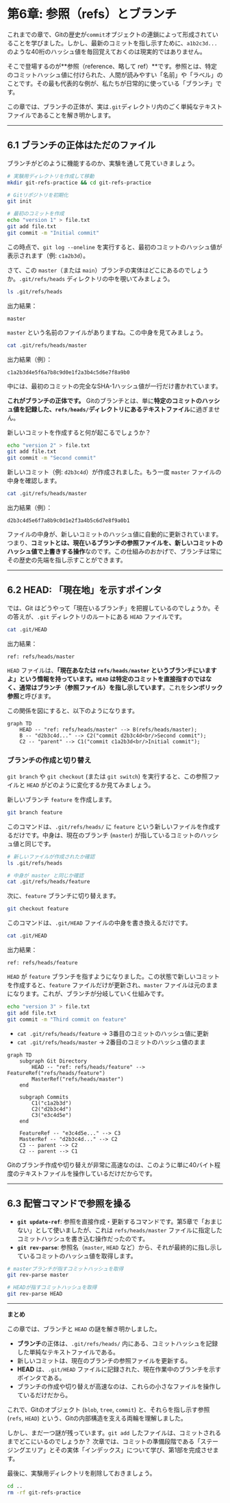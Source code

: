 # 第6章: 参照（refs）とブランチ

これまでの章で、Gitの歴史が`commit`オブジェクトの連鎖によって形成されていることを学びました。しかし、最新のコミットを指し示すために、`a1b2c3d...`のような40桁のハッシュ値を毎回覚えておくのは現実的ではありません。

そこで登場するのが**参照（reference、略して ref）**です。参照とは、特定のコミットハッシュ値に付けられた、人間が読みやすい「名前」や「ラベル」のことです。その最も代表的な例が、私たちが日常的に使っている「ブランチ」です。

この章では、ブランチの正体が、実は`.git`ディレクトリ内のごく単純なテキストファイルであることを解き明かします。

---

## 6.1 ブランチの正体はただのファイル

ブランチがどのように機能するのか、実験を通して見ていきましょう。

```bash
# 実験用ディレクトリを作成して移動
mkdir git-refs-practice && cd git-refs-practice

# Gitリポジトリを初期化
git init

# 最初のコミットを作成
echo "version 1" > file.txt
git add file.txt
git commit -m "Initial commit"
```

この時点で、`git log --oneline` を実行すると、最初のコミットのハッシュ値が表示されます（例: `c1a2b3d`）。

さて、この `master`（または `main`）ブランチの実体はどこにあるのでしょうか。`.git/refs/heads` ディレクトリの中を覗いてみましょう。

```bash
ls .git/refs/heads
```
出力結果：
```
master
```

`master` という名前のファイルがありますね。この中身を見てみましょう。

```bash
cat .git/refs/heads/master
```
出力結果（例）：
```
c1a2b3d4e5f6a7b8c9d0e1f2a3b4c5d6e7f8a9b0
```

中には、最初のコミットの完全なSHA-1ハッシュ値が一行だけ書かれています。

**これがブランチの正体です。** Gitのブランチとは、単に**特定のコミットのハッシュ値を記録した、`refs/heads/`ディレクトリにあるテキストファイル**に過ぎません。

新しいコミットを作成すると何が起こるでしょうか？

```bash
echo "version 2" > file.txt
git add file.txt
git commit -m "Second commit"
```

新しいコミット（例: `d2b3c4d`）が作成されました。もう一度 `master` ファイルの中身を確認します。

```bash
cat .git/refs/heads/master
```
出力結果（例）：
```
d2b3c4d5e6f7a8b9c0d1e2f3a4b5c6d7e8f9a0b1
```

ファイルの中身が、新しいコミットのハッシュ値に自動的に更新されています。つまり、**コミットとは、現在いるブランチの参照ファイルを、新しいコミットのハッシュ値で上書きする操作**なのです。この仕組みのおかげで、ブランチは常にその歴史の先端を指し示すことができます。

---

## 6.2 HEAD: 「現在地」を示すポインタ

では、Git はどうやって「現在いるブランチ」を把握しているのでしょうか。その答えが、`.git` ディレクトリのルートにある `HEAD` ファイルです。

```bash
cat .git/HEAD
```
出力結果：
```
ref: refs/heads/master
```

`HEAD` ファイルは、**「現在あなたは `refs/heads/master` というブランチにいますよ」**という情報を持っています。`HEAD` は特定のコミットを直接指すのではなく、通常は**ブランチ（参照ファイル）を指し示しています**。これを**シンボリック参照**と呼びます。

この関係を図にすると、以下のようになります。

```mermaid
graph TD
    HEAD -- "ref: refs/heads/master" --> B(refs/heads/master);
    B -- "d2b3c4d..." --> C2("commit d2b3c4d<br/>Second commit");
    C2 -- "parent" --> C1("commit c1a2b3d<br/>Initial commit");
```

### ブランチの作成と切り替え

`git branch` や `git checkout` (または `git switch`) を実行すると、この参照ファイルと `HEAD` がどのように変化するか見てみましょう。

新しいブランチ `feature` を作成します。
```bash
git branch feature
```
このコマンドは、`.git/refs/heads/` に `feature` という新しいファイルを作成するだけです。中身は、現在のブランチ (`master`) が指しているコミットのハッシュ値と同じです。

```bash
# 新しいファイルが作成されたか確認
ls .git/refs/heads

# 中身が master と同じか確認
cat .git/refs/heads/feature
```

次に、`feature` ブランチに切り替えます。
```bash
git checkout feature
```
このコマンドは、`.git/HEAD` ファイルの中身を書き換えるだけです。

```bash
cat .git/HEAD
```
出力結果：
```
ref: refs/heads/feature
```

`HEAD` が `feature` ブランチを指すようになりました。この状態で新しいコミットを作成すると、`feature` ファイルだけが更新され、`master` ファイルは元のままになります。これが、ブランチが分岐していく仕組みです。

```bash
echo "version 3" > file.txt
git add file.txt
git commit -m "Third commit on feature"
```
- `cat .git/refs/heads/feature` -> 3番目のコミットのハッシュ値に更新
- `cat .git/refs/heads/master` -> 2番目のコミットのハッシュ値のまま

```mermaid
graph TD
    subgraph Git Directory
        HEAD -- "ref: refs/heads/feature" --> FeatureRef("refs/heads/feature")
        MasterRef("refs/heads/master")
    end

    subgraph Commits
        C1("c1a2b3d")
        C2("d2b3c4d")
        C3("e3c4d5e")
    end

    FeatureRef -- "e3c4d5e..." --> C3
    MasterRef -- "d2b3c4d..." --> C2
    C3 -- parent --> C2
    C2 -- parent --> C1
```
Gitのブランチ作成や切り替えが非常に高速なのは、このように単に40バイト程度のテキストファイルを操作しているだけだからです。

---
## 6.3 配管コマンドで参照を操る

-   **`git update-ref`**: 参照を直接作成・更新するコマンドです。第5章で「おまじない」として使いましたが、これは `refs/heads/master` ファイルに指定したコミットハッシュを書き込む操作だったのです。
-   **`git rev-parse`**: 参照名（`master`, `HEAD` など）から、それが最終的に指し示しているコミットのハッシュ値を取得します。

```bash
# masterブランチが指すコミットハッシュを取得
git rev-parse master

# HEADが指すコミットハッシュを取得
git rev-parse HEAD
```

---
**まとめ**

この章では、ブランチと `HEAD` の謎を解き明かしました。

-   **ブランチ**の正体は、`.git/refs/heads/` 内にある、コミットハッシュを記録した単純なテキストファイルである。
-   新しいコミットは、現在のブランチの参照ファイルを更新する。
-   **HEAD** は、`.git/HEAD` ファイルに記録された、現在作業中のブランチを示すポインタである。
-   ブランチの作成や切り替えが高速なのは、これらの小さなファイルを操作しているだけだから。

これで、Gitのオブジェクト (`blob`, `tree`, `commit`) と、それらを指し示す参照 (`refs`, `HEAD`) という、Gitの内部構造を支える両輪を理解しました。

しかし、まだ一つ謎が残っています。`git add` したファイルは、コミットされるまでどこにいるのでしょうか？ 次章では、コミットの準備段階である「ステージングエリア」とその実体「インデックス」について学び、第1部を完成させます。

最後に、実験用ディレクトリを削除しておきましょう。
```bash
cd ..
rm -rf git-refs-practice
```

